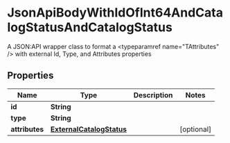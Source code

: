 

# JsonApiBodyWithIdOfInt64AndCatalogStatusAndCatalogStatus

A JSON:API wrapper class to format a <typeparamref name=\"TAttributes\" /> with external Id, Type, and  Attributes properties

## Properties

Name | Type | Description | Notes
------------ | ------------- | ------------- | -------------
**id** | **String** |  | 
**type** | **String** |  | 
**attributes** | [**ExternalCatalogStatus**](ExternalCatalogStatus.md) |  |  [optional]



